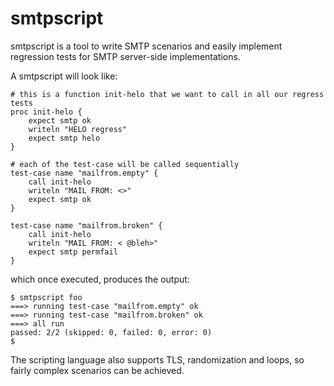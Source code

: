 smtpscript
==========

smtpscript is a tool to write SMTP scenarios and easily implement regression tests for SMTP server-side implementations.

A smtpscript will look like:


    # this is a function init-helo that we want to call in all our regress tests
    proc init-helo {
        expect smtp ok
        writeln "HELO regress"
        expect smtp helo
    }
    
    # each of the test-case will be called sequentially
    test-case name "mailfrom.empty" {
        call init-helo
        writeln "MAIL FROM: <>"
        expect smtp ok
    }
    
    test-case name "mailfrom.broken" {
        call init-helo
        writeln "MAIL FROM: < @bleh>"
        expect smtp permfail
    }


which once executed, produces the output:

    $ smtpscript foo                                
    ===> running test-case "mailfrom.empty" ok
    ===> running test-case "mailfrom.broken" ok
    ===> all run
    passed: 2/2 (skipped: 0, failed: 0, error: 0)
    $


The scripting language also supports TLS, randomization and loops, so fairly complex scenarios can be achieved.
